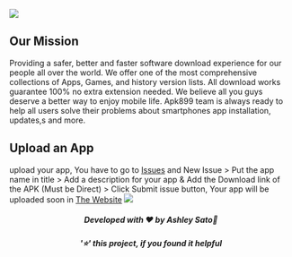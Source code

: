 ![](https://github.com/AshleySato899/apk889.blogspot.com/blob/main/Apk%20899.png)

## Our Mission
Providing a safer, better and faster software download experience for our people all over the world.
We offer one of the most comprehensive collections of Apps, Games, and history version lists.
All download works guarantee 100% no extra extension needed. We believe all you guys deserve a better way to enjoy mobile life.
Apk899 team is always ready to help all users solve their problems about smartphones app installation, updates,s and more.

## Upload an App
upload your app, You have to go to [Issues](https://github.com/AshleySato899/apk889.blogspot.com/issues) and New Issue > Put the app name in title > 
Add a description for your app & Add the Download link of the APK (Must be Direct) > Click Submit issue button, Your app will be uploaded soon in [The Website](https://apk889.blogspot.com/)
![](https://github.com/AshleySato899/apk889.blogspot.com/blob/main/UploadAPK.gif)

<h5 align='center'>Developed with ❤️ by Ashley Sato💝</h5>
<h5 align='center'>'⭐' this project, if you found it helpful</h5>
